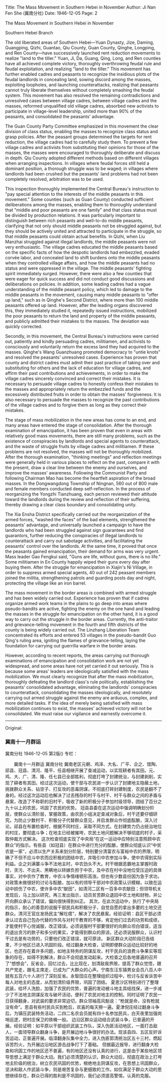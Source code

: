 Title: The Mass Movement in Southern Hebei in November
Author: Ji Nan Fen She (冀南分社)
Date: 1946-12-05
Page: 2

The Mass Movement in Southern Hebei in November

Southern Hebei Branch

The old liberated areas of Southern Hebei—Yuan Dynasty, Jize, Daming, Guangping, Qizhi, Guantao, Qiu County, Guan County, Qinghe, Longping, and Ren County—have successively launched rent reduction movements to realize "land to the tiller." Yuan, Ji, Da, Guang, Qing, Long, and Ren counties have all achieved complete victory, thoroughly overthrowing feudal rule and feudal exploitation, and realizing "land to the tiller." This movement has further enabled cadres and peasants to recognize the insidious plots of the feudal landlords in concealing land, sowing discord among the masses, exploiting loopholes, and launching counterattacks, realizing that peasants cannot truly liberate themselves without completely smashing the feudal system. This movement has also resolved the remaining contradictions and unresolved cases between village cadres, between village cadres and the masses, reformed unqualified old village cadres, absorbed new activists to participate in village-level leadership, united more than 90% of the peasants, and consolidated the peasants' advantage.

The Guan County Party Committee emphasized in this movement the clear division of class status, enabling the masses to recognize class status and grasp policies. After the peasant groups determined the targets for rent reduction, the village cadres had to carefully study them. To prevent a few village cadres and activists from substituting their opinions for those of the masses, the masses were encouraged to thoroughly deliberate and discuss in depth. Qiu County adopted different methods based on different villages when arranging inspections. In villages where feudal forces still held a dominant position, a thorough struggle was to be waged; in villages where landlords had been crushed but the peasants' land problems had not been completely resolved, arbitration was to be used.

This inspection thoroughly implemented the Central Bureau's instruction to "pay special attention to the interests of the middle peasants in this movement." Some counties (such as Guan County) conducted sufficient deliberations among the masses, enabling them to thoroughly understand that "middle and poor peasants are one family" and that class status must be divided by production relations. It was particularly important to distinguish between rich peasants and well-to-do middle peasants, clarifying that not only should middle peasants not be struggled against, but they should be actively united and attracted to participate in the struggle, so that middle peasants could obtain actual benefits. In Qizhi, when Liu Manzhai struggled against illegal landlords, the middle peasants were not very enthusiastic. The village cadres educated the middle peasants based on the specific facts of how the despotic landlords had embezzled, evaded corvée labor, and concealed land to shift burdens onto the middle peasants when they controlled village affairs, and how the middle peasants had no status and were oppressed in the village. The middle peasants' fighting spirit immediately surged. However, there were also a few counties that were eager for quick success and did not conduct good discussions and deliberations on policies. In addition, some leading cadres had a vague understanding of the middle peasant policy, which led to damage to the middle peasants in the movement, causing many middle peasants to "offer up land," such as in Qinghe's Second District, where more than 100 middle peasants offered up land. However, after the leading organs discovered this, they immediately studied it, repeatedly issued instructions, mobilized the poor peasants to return the land and property of the middle peasants, and publicly admitted their mistakes to the masses. The deviation was quickly corrected.

Secondly, in this movement, the Central Bureau's instructions were carried out, patiently and kindly persuading cadres, militiamen, and activists to consciously and voluntarily return the excess land they had acquired to the masses. Qinghe's Wang Guanzhuang promoted democracy to "untie knots" and resolved the peasants' unresolved cases. Experience has proven that county and district cadres must admit their past practice of taking over and substituting for others and the lack of education for village cadres, and affirm their past contributions and achievements, in order to make the village cadres sincerely convinced and correct their mistakes. It is necessary to persuade village cadres to honestly confess their mistakes to the masses and appropriately return the embezzled funds and the excessively distributed fruits in order to obtain the masses' forgiveness. It is also necessary to persuade the masses to recognize the past contributions of the village cadres and to forgive them as long as they correct their mistakes.

The stage of mass mobilization in the new areas has come to an end, and many areas have entered the stage of consolidation. After the thorough examination of emancipation, it has been proven that even in areas with relatively good mass movements, there are still many problems, such as the existence of conspiracies by landlords and special agents to counterattack, and the waste of struggle fruits by village cadres and militiamen. If these problems are not resolved, the masses will not be thoroughly mobilized. After the thorough examination, "thinking meetings" and reflection meetings were generally held in various places to reflect on the past, compare it with the present, draw a clear line between the enemy and ourselves, and improve the masses' awareness. Following the Communist Party and following Chairman Mao has become the heartfelt aspiration of the broad masses. In the Dongwangdong Township of Ningnan, 560 out of 800 male and female members conducted deep self-reflection. In the process of reorganizing the Yongzhi Tianzhuang, each person reviewed their attitude toward the landlords during the review and reflection of their suffering, thereby drawing a clear class boundary and consolidating unity.

The Xia Ensha District specifically carried out the reorganization of the armed forces, "washed the faces" of the bad elements, strengthened the peasants' advantage, and universally launched a campaign to have the landlords who had been struggled against sign guarantees and find guarantors, further reducing the conspiracies of illegal landlords to counterattack and carry out sabotage activities, and facilitating the peasants' control over the landlords. At the same time, it proved that once the peasants gained emancipation, their demand for arms was very urgent. Mass leader Gao Fengkui said, "Guns are life, without guns, there is no life." Some militiamen in En County happily wiped their guns every day after buying them. After the struggle for emancipation in Xiajin's Ni Village, in order to suppress armed special agents, 40 out of 242 peasant members joined the militia, strengthening patrols and guarding posts day and night, protecting the village like an iron barrel.

The mass movement in the border areas is combined with armed struggle and has been widely carried out. Experience has proven that if cadres organize armed work teams in the plains to go deep into areas where pseudo-bandits are active, fighting the enemy on the one hand and leading the masses in the struggle for emancipation on the other hand, it is a good way to carry out the struggle in the border areas. Currently, the anti-traitor and grievance-telling movement in the fourth and fifth districts of the county is being widely carried out. The Linzhang Liberation Team concentrated its efforts and entered 53 villages in the pseudo-bandit Guo Qing's ruling area, igniting the flames of grievance-telling, laying the foundation for carrying out guerrilla warfare in the border areas.

However, according to recent reports, the areas carrying out thorough examinations of emancipation and consolidation work are not yet widespread, and some areas have not yet carried it out seriously. This is because some areas' leaders are ideologically satisfied with the mass mobilization. We must clearly recognize that after the mass mobilization, thoroughly defeating the landlord class's rule politically, establishing the peasants' consolidated advantage, eliminating the landlords' conspiracies to counterattack, consolidating the masses ideologically, and resolutely carrying out armed struggle against the enemy are arduous, complex, and more detailed tasks. If the idea of merely being satisfied with mass mobilization continues to exist, the masses' achieved victory will not be consolidated. We must raise our vigilance and earnestly overcome it.



<hr /> 

Original: 


### 冀南十一月群运
冀南分社
1946-12-05
第2版()
专栏：

　　冀南十一月群运
    冀南分社
    冀南老区元朝、鸡泽、大名、广平、企之、馆陶、邱县、冠县、清河、隆平、任县相继开展了查减运动，以实现耕者有其田。元、鸡、大、广、清、隆、任七县已全部胜利，彻底打垮了封建统治，与封建剥削，实现了耕者有其田。经过这次运动，使干部与农民进一步认识了封建地主隐蔽土地，挑拨群众关系、钻空子、打反攻的恶毒阴谋，不彻底打碎封建制度，农民是翻不了身的。经过这次运动后也解决了过去残存的村干与村干、村干与群众之间的矛盾与悬案，改造了不称职的旧村干，吸收了新的积极分子参加村级领导，团结了百分之九十以上的农民，巩固了农民的优势。
    冠县县委在这次运动中强调明确划分阶层，使群众认清阶层，掌握政策，由农民小组决定查减对象后，村干还要仔细研究。为防止少数村干、积极分子代替群众意见，并启发群众作彻底酝酿，深入讨论。邱县在布置检查时，根据不同村庄，采取不同方式。在封建势力仍占统治地位的村庄，要彻底斗争；在地主已经被摧垮，农民土地问题解决不够彻底的村子，采取仲裁方式解决。
    这次检查彻底实现了中央局“在这一运动中应特别注意照顾中农群众”的指示。有些县（如冠县）在群众中进行充分的酝酿，使群众彻底认识“中贫农是一家”，必须以生产关系来划分阶层，特别要分清富农与富裕中农的界限，明确了不但不应斗中农而应积极的团结中农，并吸引中农参加斗争，使中农得到实际利益。企之刘满寨斗争不法地主时，中农劲头不大。村干根据恶霸地主掌握村政时，贪污、不出夫、黑瞒地以转嫁负担于中农，及中农在村中没地位受压迫的具体事实，对中农作了教育，中农斗争情绪顿形高涨。但也有少数县份因为急于求功，对政策未做很好的讨论与酝酿，加以有的领导干部对中农政策认识模糊，以致在运动中损伤了中农，使许多中农“献田”，如清河二区有一百多中农献田；但领导机关发现后，马上加以研究，再三发出指示，动员贫苦群众退回中农土地和财物，并公开向群众承认了错误，偏向很快得到纠正。
    其次，在此次运动中，执行了中央局的指示，耐心的善意的说服干部民兵和积极分子，自觉自愿的拿出多要的土地交还群众。清河王官庄发扬民主“解圪瘩”，解决了农民悬案。经验证明：县区干部必须承认过去自己包办代替的作风与对村干教育的不够，肯定他们过去的功劳和成绩，才能使村干心悦诚服，改正错误。必须说服村干部要很好的向群众坦白错误，适当的退出贪污的款子和多分的果实，才能得到群众的原谅。还必须说服群众，认识村干过去是有功劳的，只要他们改正错误，就可原谅。
    新区群众大动阶段已告结束，不少地区已进入巩固阶段。经过翻身大检查，证明即便群众运动比较好的地区，也还存在着许多问题，如地主特务的阴谋反攻，村干民兵的浪费斗争果实等现象的存在，如得不到解决，群众不会彻底发动起来。大检查之后各地普遍的召开了“想想会”，反省会，回忆过去，比比现在，划清敌我界限，提高了群众觉悟，跟共产党走，跟毛主席走，已成为广大群众的心声。宁南东汪东镇男女会员八百人中就有五百六十人进行了深刻反省。永智田庄在整理组织过程中，检讨与反省诉苦中每人对地主的态度，从而划清阶级界限，巩固了团结。
    夏恩沙区特别进行了整理武装，给坏人洗脸，加强了农民的优势，普遍的发动被斗地主具结找保，进一步减少了不法地主阴谋反攻与破坏活动，便利了农民对地主的控制。同时证明了农民一日获得翻身，对武装的要求非常迫切，群众领袖高风魁说：“枪就是命，没有枪就没有命”。恩县有些村民兵买到枪后，欢喜的每天擦一遍。夏津倪庄经过翻身斗争后，为镇压武装特务活动，二四二名农会员就有四十名参加民兵，白天夜里加强岗哨巡逻，把村庄保卫的铁桶一般。
    边沿区群众运动结合武装斗争，已普遍的开展。经验证明：如平原以干部组织武装工作队，深入伪匪活动地区，一面打击敌人，一面领导群众翻身斗争，是开展边地斗争很好的办法。现该县四、五区反奸诉苦运动，正普遍开展。临漳翻身队集中全力，进入伪匪郭清统治区五十三村，燃起诉苦烈火，为开展边沿地区游击战争打下了基础。
    但据最近报导，进行翻身大检查和巩固工作的地区还不普遍，有的地区还没有认真的进行，这是由于某些地区领导思想上满足于群众大动。我们必须清楚的认识，群众大动后，彻底在政治上打垮地主阶级的统治，树立农民巩固的优势，根绝地主阴谋反攻，在思想上巩固群众，坚决和敌人作武装斗争，则是艰苦复杂与更细致的工作。如仅满足于群众大动的思想继续存在，群众已得的胜利是不巩固的，我们必须提高警惕，认真的克服。
